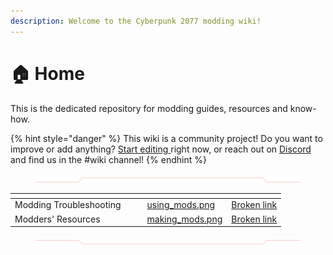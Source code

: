 ```yaml
---
description: Welcome to the Cyberpunk 2077 modding wiki!
---
```


# 🏠 Home

This is the dedicated repository for modding guides, resources and know-how.&#x20;

{% hint style="danger" %}
This wiki is a community project! Do you want to improve or add anything? [Start editing ](https://app.gitbook.com/)right now, or reach out on [Discord](https://discord.gg/redmodding) and find us in the #wiki channel!
{% endhint %}

<div data-full-width="true">

<figure><img src=".gitbook/assets/Type=Down.png" alt=""><figcaption></figcaption></figure>

</div>

<table data-card-size="large" data-column-title-hidden data-view="cards"><thead><tr><th></th><th data-hidden></th><th data-hidden></th><th data-hidden data-card-cover data-type="files"></th><th data-hidden data-card-target data-type="content-ref"></th></tr></thead><tbody><tr><td>Modding Troubleshooting</td><td></td><td></td><td><a href=".gitbook/assets/using_mods.png">using_mods.png</a></td><td><a href="broken-reference">Broken link</a></td></tr><tr><td>Modders' Resources</td><td></td><td></td><td><a href=".gitbook/assets/making_mods.png">making_mods.png</a></td><td><a href="broken-reference">Broken link</a></td></tr></tbody></table>

<div data-full-width="true">

<figure><img src=".gitbook/assets/Type=Up.png" alt=""><figcaption></figcaption></figure>

</div>
